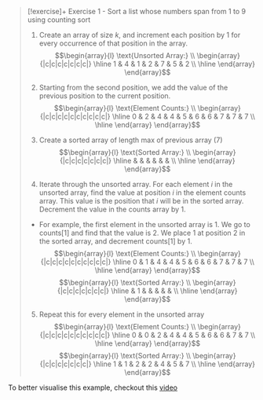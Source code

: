 > [!exercise]+ Exercise 1 - Sort a list whose numbers span from 1 to 9 using counting sort 
> 
>  1. Create an array of size $k$, and increment each position by 1 for every occurrence of that position in the array. 
> $$\begin{array}{l}
> \text{Unsorted Array:} \\
> \begin{array}{|c|c|c|c|c|c|c|}
> \hline
> 1 & 4 & 1 & 2 & 7 & 5 & 2 \\
> \hline
> \end{array}
> \end{array}$$
> 
>  2. Starting from the second position, we add the value of the previous position to the current position.
> $$\begin{array}{l}
> \text{Element Counts:} \\
> \begin{array}{|c|c|c|c|c|c|c|c|c|c|}
> \hline
> 0 & 2 & 4 & 4 & 5 & 6 & 6 & 7 & 7 & 7 \\
> \hline
> \end{array}
> \end{array}$$
> 
>  3. Create a sorted array of length max of previous array (7)
> $$\begin{array}{l}
> \text{Sorted Array:} \\
> \begin{array}{|c|c|c|c|c|c|c|}
> \hline
>  &  &  &  &  &  &  \\
> \hline
> \end{array}
> \end{array}$$
> 
>  4. Iterate through the unsorted array. For each element $i$ in the unsorted array, find the value at position $i$ in the element counts array. This value is the position that $i$ will be in the sorted array. Decrement the value in the counts array by 1.  
> - For example, the first element in the unsorted array is 1. We go to $\text{counts}[1]$ and find that the value is $2$. We place $1$ at position $2$ in the sorted array, and decrement $\text{counts}[1]$ by 1. 
> $$\begin{array}{l}
> \text{Element Counts:} \\
> \begin{array}{|c|c|c|c|c|c|c|c|c|c|}
> \hline
> 0 & 1 & 4 & 4 & 5 & 6 & 6 & 7 & 7 & 7 \\
> \hline
> \end{array}
> \end{array}$$
> $$\begin{array}{l}
> \text{Sorted Array:} \\
> \begin{array}{|c|c|c|c|c|c|c|}
> \hline
>  & 1 &  &  &  &  &  \\
> \hline
> \end{array}
> \end{array}$$
> 
>  5. Repeat this for every element in the unsorted array
> $$\begin{array}{l}
> \text{Element Counts:} \\
> \begin{array}{|c|c|c|c|c|c|c|c|c|c|}
> \hline
> 0 & 0 & 2 & 4 & 4 & 5 & 6 & 6 & 7 & 7 \\
> \hline
> \end{array}
> \end{array}$$
> $$\begin{array}{l}
> \text{Sorted Array:} \\
> \begin{array}{|c|c|c|c|c|c|c|}
> \hline
> 1 & 1 & 2 & 2 & 4 & 5 & 7 \\
> \hline
> \end{array}
> \end{array}$$


To better visualise this example, checkout this [video](https://www.youtube.com/watch?v=7zuGmKfUt7s)


